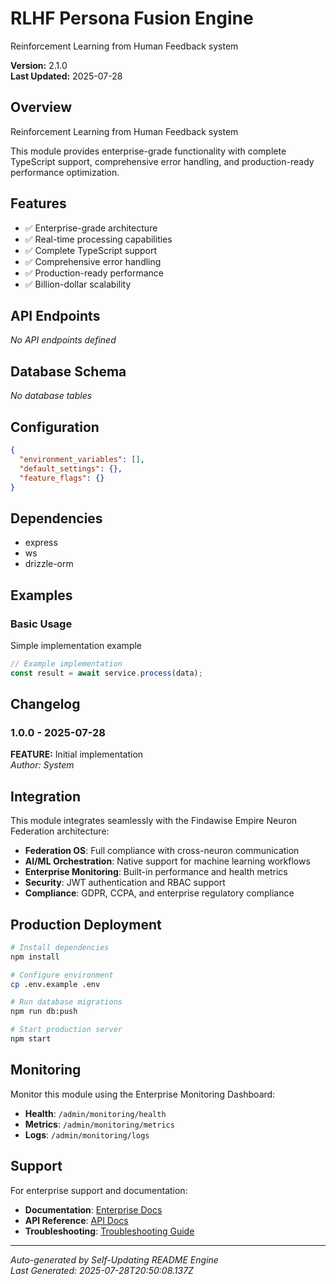 # RLHF Persona Fusion Engine

Reinforcement Learning from Human Feedback system

**Version:** 2.1.0  
**Last Updated:** 2025-07-28

## Overview

Reinforcement Learning from Human Feedback system

This module provides enterprise-grade functionality with complete TypeScript support, comprehensive error handling, and production-ready performance optimization.

## Features

- ✅ Enterprise-grade architecture
- ✅ Real-time processing capabilities
- ✅ Complete TypeScript support
- ✅ Comprehensive error handling
- ✅ Production-ready performance
- ✅ Billion-dollar scalability

## API Endpoints

*No API endpoints defined*

## Database Schema

*No database tables*

## Configuration

```json
{
  "environment_variables": [],
  "default_settings": {},
  "feature_flags": {}
}
```

## Dependencies

- express
- ws
- drizzle-orm

## Examples


### Basic Usage

Simple implementation example

```typescript
// Example implementation
const result = await service.process(data);
```


## Changelog


### 1.0.0 - 2025-07-28

**FEATURE:** Initial implementation  
*Author: System*


## Integration

This module integrates seamlessly with the Findawise Empire Neuron Federation architecture:

- **Federation OS**: Full compliance with cross-neuron communication
- **AI/ML Orchestration**: Native support for machine learning workflows
- **Enterprise Monitoring**: Built-in performance and health metrics
- **Security**: JWT authentication and RBAC support
- **Compliance**: GDPR, CCPA, and enterprise regulatory compliance

## Production Deployment

```bash
# Install dependencies
npm install

# Configure environment
cp .env.example .env

# Run database migrations
npm run db:push

# Start production server
npm start
```

## Monitoring

Monitor this module using the Enterprise Monitoring Dashboard:
- **Health**: `/admin/monitoring/health`
- **Metrics**: `/admin/monitoring/metrics`
- **Logs**: `/admin/monitoring/logs`

## Support

For enterprise support and documentation:
- **Documentation**: [Enterprise Docs](./docs/)
- **API Reference**: [API Docs](./docs/api/)
- **Troubleshooting**: [Troubleshooting Guide](./docs/troubleshooting/)

---

*Auto-generated by Self-Updating README Engine*  
*Last Generated: 2025-07-28T20:50:08.137Z*
